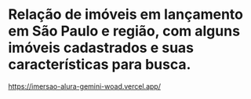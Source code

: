 # Relação de imóveis em lançamento em São Paulo e região, com alguns imóveis cadastrados e suas características para busca.

https://imersao-alura-gemini-woad.vercel.app/

